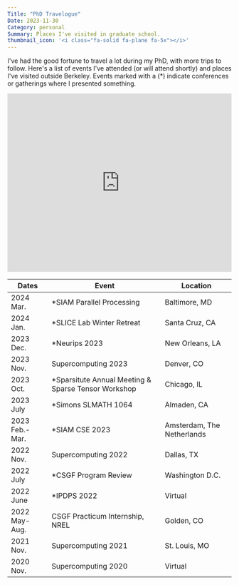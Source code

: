 ```yaml
---
Title: "PhD Travelogue"
Date: 2023-11-30 
Category: personal 
Summary: Places I've visited in graduate school. 
thumbnail_icon: '<i class="fa-solid fa-plane fa-5x"></i>'
---
```

I've had the good fortune to travel a lot during my PhD, with more trips to follow. 
Here's a list of events I've attended (or will attend shortly) and places I've visited 
outside Berkeley. Events marked with a (*) indicate conferences or gatherings 
where I presented something.

<div style="width: 100%; overflow: hidden; height: 400px; margin-bottom: 1rem">
  <iframe 
     src="https://www.google.com/maps/d/u/1/embed?mid=1Y6KOiGxTrFNNeL1DOkCSUfuSPrwCtBA&ehbc=2E312F&noprof=1" 
     width="100%"
     height="800"
     frameborder="0"
     style="border:0; margin-top: -200px;"
     >
  </iframe>
</div>


| Dates         | Event                            | Location      |   
|---------------|----------------------------------|---------------|
| 2024 Mar.     | *SIAM Parallel Processing        | Baltimore, MD |
| 2024 Jan.     | *SLICE Lab Winter Retreat        | Santa Cruz, CA|
| 2023 Dec.     | *Neurips 2023                    | New Orleans, LA |
| 2023 Nov.     | Supercomputing 2023              | Denver, CO    |
| 2023 Oct.     | *Sparsitute Annual Meeting & Sparse Tensor Workshop | Chicago, IL   |
| 2023 July     | *Simons SLMATH 1064              | Almaden, CA   |
| 2023 Feb.-Mar.| *SIAM CSE 2023                   | Amsterdam, The Netherlands |
| 2022 Nov.     | Supercomputing 2022              | Dallas, TX    |
| 2022 July     | *CSGF Program Review             | Washington D.C. |
| 2022 June     | *IPDPS 2022                      | Virtual       |
| 2022 May-Aug. | CSGF Practicum Internship, NREL  | Golden, CO    |
| 2021 Nov.     | Supercomputing 2021              | St. Louis, MO | 
| 2020 Nov.     | Supercomputing 2020              | Virtual       | 